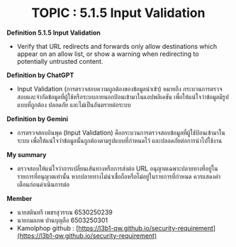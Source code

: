 <center><h1>TOPIC : 5.1.5 Input Validation</h1></center>  

**Definition 5.1.5 Input Validation**

- Verify that URL redirects and forwards only allow destinations which appear
on an allow list, or show a warning when redirecting to potentially untrusted
content.
  
**Definition by ChatGPT**

- Input Validation (การตรวจสอบความถูกต้องของข้อมูลนำเข้า) หมายถึง กระบวนการตรวจสอบและจำกัดข้อมูลที่ผู้ใช้หรือระบบภายนอกป้อนเข้ามาในแอปพลิเคชัน เพื่อให้แน่ใจว่าข้อมูลมีรูปแบบที่ถูกต้อง ปลอดภัย และไม่เป็นอันตรายต่อระบบ

**Definition by Gemini**

- การตรวจสอบอินพุต (Input Validation) คือกระบวนการตรวจสอบข้อมูลที่ผู้ใช้ป้อนเข้ามาในระบบ เพื่อให้แน่ใจว่าข้อมูลนั้นถูกต้องตามรูปแบบที่กำหนดไว้ และปลอดภัยต่อการนำไปใช้งาน

**My summary**

- ตรวจสอบให้แน่ใจว่าการเปลี่ยนเส้นทางหรือการส่งต่อ URL อนุญาตเฉพาะปลายทางที่อยู่ในรายการที่อนุญาตเท่านั้น หากปลายทางไม่น่าเชื่อถือหรือไม่อยู่ในรายการที่กำหนด ควรแสดงคำเตือนก่อนดำเนินการต่อ

**Member**

- นายสตินทรี เพชรสุวรรณ 6530250239
- นายกมลภพ ปานบุญลือ 6503250301
- Kamolphop github : [https://l3b1-qw.github.io/security-requirement](https://l3b1-qw.github.io/security-requirement)

